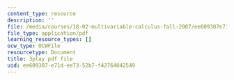 ```yaml
---
content_type: resource
description: ''
file: /media/courses/18-02-multivariable-calculus-fall-2007/ee609387e71dee7352b7f42764042549_RMBGQtwkoyU.pdf
file_type: application/pdf
learning_resource_types: []
ocw_type: OCWFile
resourcetype: Document
title: 3play pdf file
uid: ee609387-e71d-ee73-52b7-f42764042549
---
```

